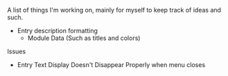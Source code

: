A list of things I'm working on, mainly for myself to keep track of ideas and such.

* Entry description formatting
	- Module Data (Such as titles and colors)

Issues
- Entry Text Display Doesn't Disappear Properly when menu closes